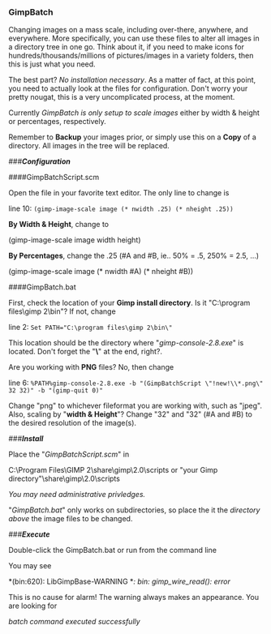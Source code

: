 ### GimpBatch

Changing images on a mass scale, including over-there, anywhere, and everywhere. More specifically, you can use these files to alter all images in a directory tree in one go. Think about it, if you need to make icons for hundreds/thousands/millions of pictures/images in a variety folders, then this is just what you need.

The best part? *No installation necessary*. As a matter of fact, at this point, you need to actually look at the files for configuration. Don't  worry your pretty nougat, this is a very uncomplicated process, at the moment. 

Currently *GimpBatch is only setup to scale images* either by width & height or percentages, respectively.

Remember to **Backup** your images prior, or simply use this on a **Copy** of a directory. All images in the tree will be replaced.

###***Configuration***

####GimpBatchScript.scm

Open the file in your favorite text editor. The only line to change is

line 10:
```(gimp-image-scale image (* nwidth .25) (* nheight .25))```

**By Width & Height**, change to

(gimp-image-scale image width height)

**By Percentages**, change the .25 (#A and #B, ie.. 50% = .5, 250% = 2.5, ...)

(gimp-image-scale image (* nwidth #A) (* nheight #B))

####GimpBatch.bat

First, check the location of your **Gimp install directory**. Is it "C:\program files\gimp 2\bin\"? If not, change

line 2:
```Set PATH="C:\program files\gimp 2\bin\"```

This location should be the directory where "*gimp-console-2.8.exe*" is located. Don't forget the "**\\**" at the end, right?.

Are you working with **PNG** files? No, then change 

line 6:
```%PATH%gimp-console-2.8.exe -b "(GimpBatchScript \"!new!\\*.png\" 32 32)" -b "(gimp-quit 0)"```

Change "png" to whichever fileformat you are working with, such as "jpeg". 
Also, scaling by "**width & Height**"? Change "32" and "32" (#A and #B) to the desired resolution of the image(s).

###***Install***

Place the "*GimpBatchScript.scm*" in

C:\Program Files\GIMP 2\share\gimp\2.0\scripts or "your Gimp directory"\share\gimp\2.0\scripts

*You may need administrative privledges.*

"*GimpBatch.bat*" only works on subdirectories, so place the it the *directory above* the image files to be changed.

###***Execute***

Double-click the GimpBatch.bat or run from the command line

You may see

*(bin:620): LibGimpBase-WARNING **: bin: gimp_wire_read(): error*

This is no cause for alarm! The warning always makes an appearance. You are looking for 

*batch command executed successfully*